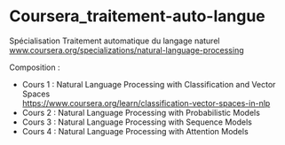 # Coursera_traitement-auto-langue
Spécialisation Traitement automatique du langage naturel  
www.coursera.org/specializations/natural-language-processing

Composition :
- Cours 1 : Natural Language Processing with Classification and Vector Spaces  
  https://www.coursera.org/learn/classification-vector-spaces-in-nlp  
- Cours 2 : Natural Language Processing with Probabilistic Models  
- Cours 3 : Natural Language Processing with Sequence Models  
- Cours 4 : Natural Language Processing with Attention Models  
